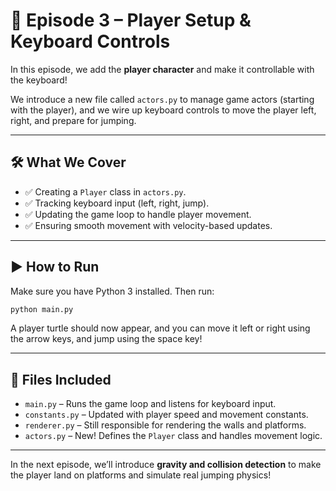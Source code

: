 # 🧍 Episode 3 – Player Setup & Keyboard Controls

In this episode, we add the **player character** and make it controllable with the keyboard!

We introduce a new file called `actors.py` to manage game actors (starting with the player), and we wire up keyboard controls to move the player left, right, and prepare for jumping.

---

## 🛠️ What We Cover

- ✅ Creating a `Player` class in `actors.py`.
- ✅ Tracking keyboard input (left, right, jump).
- ✅ Updating the game loop to handle player movement.
- ✅ Ensuring smooth movement with velocity-based updates.

---

## ▶️ How to Run

Make sure you have Python 3 installed. Then run:

```bash
python main.py
```

A player turtle should now appear, and you can move it left or right using the arrow keys, and jump using the space key!

---

## 📁 Files Included

- `main.py` – Runs the game loop and listens for keyboard input.
- `constants.py` – Updated with player speed and movement constants.
- `renderer.py` – Still responsible for rendering the walls and platforms.
- `actors.py` – New! Defines the `Player` class and handles movement logic.

---

In the next episode, we’ll introduce **gravity and collision detection** to make the player land on platforms and simulate real jumping physics!
